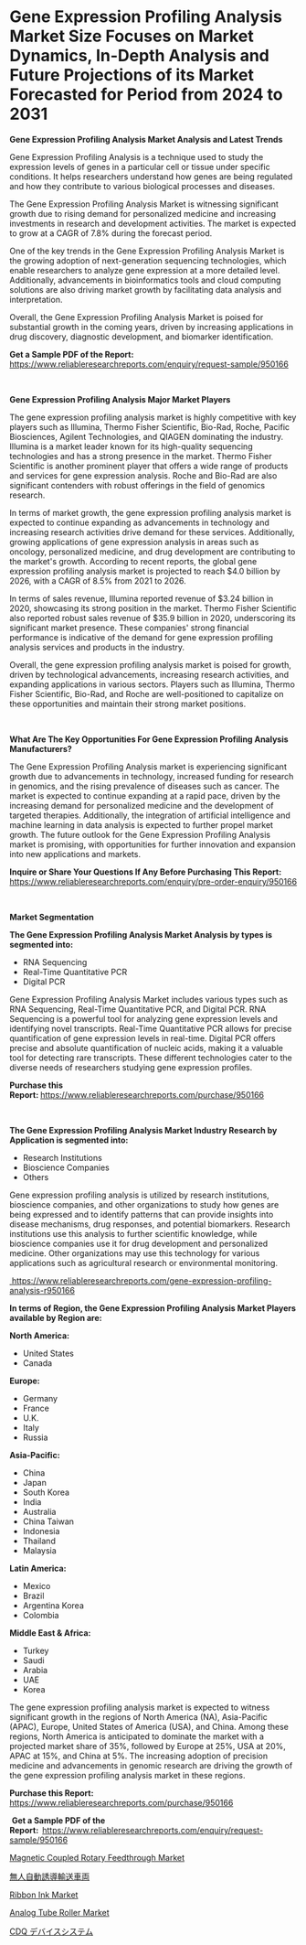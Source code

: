 <p><h1>Gene Expression Profiling Analysis Market Size Focuses on Market Dynamics, In-Depth Analysis and Future Projections of its Market Forecasted for Period from 2024 to 2031</h1></p><p><strong>Gene Expression Profiling Analysis Market Analysis and Latest Trends</strong></p>
<p><p>Gene Expression Profiling Analysis is a technique used to study the expression levels of genes in a particular cell or tissue under specific conditions. It helps researchers understand how genes are being regulated and how they contribute to various biological processes and diseases.</p><p>The Gene Expression Profiling Analysis Market is witnessing significant growth due to rising demand for personalized medicine and increasing investments in research and development activities. The market is expected to grow at a CAGR of 7.8% during the forecast period.</p><p>One of the key trends in the Gene Expression Profiling Analysis Market is the growing adoption of next-generation sequencing technologies, which enable researchers to analyze gene expression at a more detailed level. Additionally, advancements in bioinformatics tools and cloud computing solutions are also driving market growth by facilitating data analysis and interpretation.</p><p>Overall, the Gene Expression Profiling Analysis Market is poised for substantial growth in the coming years, driven by increasing applications in drug discovery, diagnostic development, and biomarker identification.</p></p>
<p><strong>Get a Sample PDF of the Report:&nbsp;</strong> <a href="https://www.reliableresearchreports.com/enquiry/request-sample/950166">https://www.reliableresearchreports.com/enquiry/request-sample/950166</a></p>
<p>&nbsp;</p>
<p><strong>Gene Expression Profiling Analysis Major Market Players</strong></p>
<p><p>The gene expression profiling analysis market is highly competitive with key players such as Illumina, Thermo Fisher Scientific, Bio-Rad, Roche, Pacific Biosciences, Agilent Technologies, and QIAGEN dominating the industry. Illumina is a market leader known for its high-quality sequencing technologies and has a strong presence in the market. Thermo Fisher Scientific is another prominent player that offers a wide range of products and services for gene expression analysis. Roche and Bio-Rad are also significant contenders with robust offerings in the field of genomics research.</p><p>In terms of market growth, the gene expression profiling analysis market is expected to continue expanding as advancements in technology and increasing research activities drive demand for these services. Additionally, growing applications of gene expression analysis in areas such as oncology, personalized medicine, and drug development are contributing to the market's growth. According to recent reports, the global gene expression profiling analysis market is projected to reach $4.0 billion by 2026, with a CAGR of 8.5% from 2021 to 2026.</p><p>In terms of sales revenue, Illumina reported revenue of $3.24 billion in 2020, showcasing its strong position in the market. Thermo Fisher Scientific also reported robust sales revenue of $35.9 billion in 2020, underscoring its significant market presence. These companies' strong financial performance is indicative of the demand for gene expression profiling analysis services and products in the industry.</p><p>Overall, the gene expression profiling analysis market is poised for growth, driven by technological advancements, increasing research activities, and expanding applications in various sectors. Players such as Illumina, Thermo Fisher Scientific, Bio-Rad, and Roche are well-positioned to capitalize on these opportunities and maintain their strong market positions.</p></p>
<p>&nbsp;</p>
<p><strong>What Are The Key Opportunities For Gene Expression Profiling Analysis Manufacturers?</strong></p>
<p><p>The Gene Expression Profiling Analysis market is experiencing significant growth due to advancements in technology, increased funding for research in genomics, and the rising prevalence of diseases such as cancer. The market is expected to continue expanding at a rapid pace, driven by the increasing demand for personalized medicine and the development of targeted therapies. Additionally, the integration of artificial intelligence and machine learning in data analysis is expected to further propel market growth. The future outlook for the Gene Expression Profiling Analysis market is promising, with opportunities for further innovation and expansion into new applications and markets.</p></p>
<p><strong>Inquire or Share Your Questions If Any Before Purchasing This Report:</strong> <a href="https://www.reliableresearchreports.com/enquiry/pre-order-enquiry/950166">https://www.reliableresearchreports.com/enquiry/pre-order-enquiry/950166</a></p>
<p>&nbsp;</p>
<p><strong>Market Segmentation</strong></p>
<p><strong>The Gene Expression Profiling Analysis Market Analysis by types is segmented into:</strong></p>
<p><ul><li>RNA Sequencing</li><li>Real-Time Quantitative PCR</li><li>Digital PCR</li></ul></p>
<p><p>Gene Expression Profiling Analysis Market includes various types such as RNA Sequencing, Real-Time Quantitative PCR, and Digital PCR. RNA Sequencing is a powerful tool for analyzing gene expression levels and identifying novel transcripts. Real-Time Quantitative PCR allows for precise quantification of gene expression levels in real-time. Digital PCR offers precise and absolute quantification of nucleic acids, making it a valuable tool for detecting rare transcripts. These different technologies cater to the diverse needs of researchers studying gene expression profiles.</p></p>
<p><strong>Purchase this Report:&nbsp;</strong><a href="https://www.reliableresearchreports.com/purchase/950166">https://www.reliableresearchreports.com/purchase/950166</a></p>
<p>&nbsp;</p>
<p><strong>The Gene Expression Profiling Analysis Market Industry Research by Application is segmented into:</strong></p>
<p><ul><li>Research Institutions</li><li>Bioscience Companies</li><li>Others</li></ul></p>
<p><p>Gene expression profiling analysis is utilized by research institutions, bioscience companies, and other organizations to study how genes are being expressed and to identify patterns that can provide insights into disease mechanisms, drug responses, and potential biomarkers. Research institutions use this analysis to further scientific knowledge, while bioscience companies use it for drug development and personalized medicine. Other organizations may use this technology for various applications such as agricultural research or environmental monitoring.</p></p>
<p><a href="https://www.reliableresearchreports.com/gene-expression-profiling-analysis-r950166">&nbsp;https://www.reliableresearchreports.com/gene-expression-profiling-analysis-r950166</a></p>
<p><strong>In terms of Region, the Gene Expression Profiling Analysis Market Players available by Region are:</strong></p>
<p>
    <p> <strong> North America: </strong>
        <ul>
            <li>United States</li>
            <li>Canada</li>
        </ul>
        </p> 
    <p> <strong> Europe: </strong>
        <ul>
            <li>Germany</li>
            <li>France</li>
            <li>U.K.</li>
            <li>Italy</li>
            <li>Russia</li>
        </ul>
        </p> 
    <p> <strong> Asia-Pacific: </strong>
        <ul>
            <li>China</li>
            <li>Japan</li>
            <li>South Korea</li>
            <li>India</li>
            <li>Australia</li>
            <li>China Taiwan</li>
            <li>Indonesia</li>
            <li>Thailand</li>
            <li>Malaysia</li>
        </ul>
        </p> 
    <p> <strong> Latin America: </strong>
        <ul>
            <li>Mexico</li>
            <li>Brazil</li>
            <li>Argentina Korea</li>
            <li>Colombia</li>
        </ul>
        </p> 
    <p> <strong> Middle East & Africa: </strong>
        <ul>
            <li>Turkey</li>
            <li>Saudi</li>
            <li>Arabia</li>
            <li>UAE</li>
            <li>Korea</li>
        </ul>
    </p>
    </p>
<p><p>The gene expression profiling analysis market is expected to witness significant growth in the regions of North America (NA), Asia-Pacific (APAC), Europe, United States of America (USA), and China. Among these regions, North America is anticipated to dominate the market with a projected market share of 35%, followed by Europe at 25%, USA at 20%, APAC at 15%, and China at 5%. The increasing adoption of precision medicine and advancements in genomic research are driving the growth of the gene expression profiling analysis market in these regions.</p></p>
<p><strong>Purchase this Report: </strong><a href="https://www.reliableresearchreports.com/purchase/950166">https://www.reliableresearchreports.com/purchase/950166</a></p>
<p>&nbsp;<strong>Get a Sample PDF of the Report:&nbsp;&nbsp;</strong><a href="https://www.reliableresearchreports.com/enquiry/request-sample/950166">https://www.reliableresearchreports.com/enquiry/request-sample/950166</a></p>
<p><strong></strong></p>
<p><p><a href="https://github.com/abdillahsp58/Market-Research-Report-List-1/blob/main/magnetic-coupled-rotary-feedthrough-market.md">Magnetic Coupled Rotary Feedthrough Market</a></p><p><a href="https://github.com/DayanaRunolfsdottir/Market-Research-Report-List-1/blob/main/4328204171089.md">無人自動誘導輸送車両</a></p><p><a href="https://www.linkedin.com/pulse/global-ribbon-ink-market-size-amp-share-analysis-product-type-6tuec?trackingId=aftAaNHcaYhgLOltphUTsA%3D%3D">Ribbon Ink Market</a></p><p><a href="https://www.linkedin.com/pulse/comprehensive-analysis-global-analog-tube-roller-market-growth-vwvic?trackingId=Jyz%2FFRbinfmltCjuMiOI3A%3D%3D">Analog Tube Roller Market</a></p><p><a href="https://github.com/VinceMarvin1/Market-Research-Report-List-1/blob/main/6188171171088.md">CDQ デバイスシステム</a></p></p>